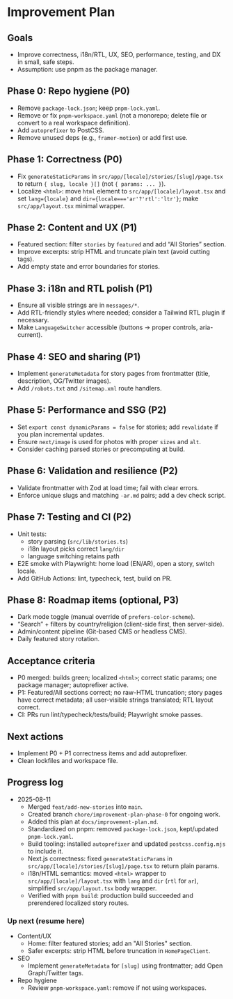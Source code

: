 # Improvement Plan

## Goals
- Improve correctness, i18n/RTL, UX, SEO, performance, testing, and DX in small, safe steps.
- Assumption: use pnpm as the package manager.

## Phase 0: Repo hygiene (P0)
- Remove `package-lock.json`; keep `pnpm-lock.yaml`.
- Remove or fix `pnpm-workspace.yaml` (not a monorepo; delete file or convert to a real workspace definition).
- Add `autoprefixer` to PostCSS.
- Remove unused deps (e.g., `framer-motion`) or add first use.

## Phase 1: Correctness (P0)
- Fix `generateStaticParams` in `src/app/[locale]/stories/[slug]/page.tsx` to return `{ slug, locale }[]` (not `{ params: ... }`).
- Localize `<html>`: move `html` element to `src/app/[locale]/layout.tsx` and set `lang={locale}` and `dir={locale==='ar'?'rtl':'ltr'}`; make `src/app/layout.tsx` minimal wrapper.

## Phase 2: Content and UX (P1)
- Featured section: filter `stories` by `featured` and add “All Stories” section.
- Improve excerpts: strip HTML and truncate plain text (avoid cutting tags).
- Add empty state and error boundaries for stories.

## Phase 3: i18n and RTL polish (P1)
- Ensure all visible strings are in `messages/*`.
- Add RTL-friendly styles where needed; consider a Tailwind RTL plugin if necessary.
- Make `LanguageSwitcher` accessible (buttons -> proper controls, aria-current).

## Phase 4: SEO and sharing (P1)
- Implement `generateMetadata` for story pages from frontmatter (title, description, OG/Twitter images).
- Add `/robots.txt` and `/sitemap.xml` route handlers.

## Phase 5: Performance and SSG (P2)
- Set `export const dynamicParams = false` for stories; add `revalidate` if you plan incremental updates.
- Ensure `next/image` is used for photos with proper `sizes` and `alt`.
- Consider caching parsed stories or precomputing at build.

## Phase 6: Validation and resilience (P2)
- Validate frontmatter with Zod at load time; fail with clear errors.
- Enforce unique slugs and matching `-ar.md` pairs; add a dev check script.

## Phase 7: Testing and CI (P2)
- Unit tests:
  - story parsing (`src/lib/stories.ts`)
  - i18n layout picks correct `lang/dir`
  - language switching retains path
- E2E smoke with Playwright: home load (EN/AR), open a story, switch locale.
- Add GitHub Actions: lint, typecheck, test, build on PR.

## Phase 8: Roadmap items (optional, P3)
- Dark mode toggle (manual override of `prefers-color-scheme`).
- “Search” + filters by country/religion (client-side first, then server-side).
- Admin/content pipeline (Git-based CMS or headless CMS).
- Daily featured story rotation.

## Acceptance criteria
- P0 merged: builds green; localized `<html>`; correct static params; one package manager; autoprefixer active.
- P1: Featured/All sections correct; no raw-HTML truncation; story pages have correct metadata; all user-visible strings translated; RTL layout correct.
- CI: PRs run lint/typecheck/tests/build; Playwright smoke passes.

## Next actions
- Implement P0 + P1 correctness items and add autoprefixer.
- Clean lockfiles and workspace file.

## Progress log

- 2025-08-11
  - Merged `feat/add-new-stories` into `main`.
  - Created branch `chore/improvement-plan-phase-0` for ongoing work.
  - Added this plan at `docs/improvement-plan.md`.
  - Standardized on pnpm: removed `package-lock.json`, kept/updated `pnpm-lock.yaml`.
  - Build tooling: installed `autoprefixer` and updated `postcss.config.mjs` to include it.
  - Next.js correctness: fixed `generateStaticParams` in `src/app/[locale]/stories/[slug]/page.tsx` to return plain params.
  - i18n/HTML semantics: moved `<html>` wrapper to `src/app/[locale]/layout.tsx` with `lang` and `dir` (`rtl` for `ar`), simplified `src/app/layout.tsx` body wrapper.
  - Verified with `pnpm build`: production build succeeded and prerendered localized story routes.

### Up next (resume here)
- Content/UX
  - Home: filter featured stories; add an "All Stories" section.
  - Safer excerpts: strip HTML before truncation in `HomePageClient`.
- SEO
  - Implement `generateMetadata` for `[slug]` using frontmatter; add Open Graph/Twitter tags.
- Repo hygiene
  - Review `pnpm-workspace.yaml`: remove if not using workspaces.
